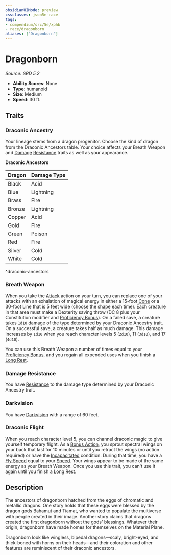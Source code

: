 ```yaml
---
obsidianUIMode: preview
cssclasses: json5e-race
tags:
- compendium/src/5e/xphb
- race/dragonborn
aliases: ["Dragonborn"]
---
```

# Dragonborn
*Source: SRD 5.2*  

- **Ability Scores**: None
- **Type**: humanoid
- **Size**: Medium
- **Speed**: 30 ft.

## Traits

### Draconic Ancestry

Your lineage stems from a dragon progenitor. Choose the kind of dragon from the Draconic Ancestors table. Your choice affects your Breath Weapon and [Damage](rules/variant-rules/damage-xphb.md) [Resistance](rules/variant-rules/resistance-xphb.md) traits as well as your appearance.

**Draconic Ancestors**

| Dragon | Damage Type |
|--------|-------------|
| Black | Acid |
| Blue | Lightning |
| Brass | Fire |
| Bronze | Lightning |
| Copper | Acid |
| Gold | Fire |
| Green | Poison |
| Red | Fire |
| Silver | Cold |
| White | Cold |
^draconic-ancestors

### Breath Weapon

When you take the [Attack](rules/actions.md#Attack) action on your turn, you can replace one of your attacks with an exhalation of magical energy in either a 15-foot [Cone](rules/variant-rules/cone-area-of-effect-xphb.md) or a 30-foot <span title="Player's Handbook (2024)">Line</span> that is 5 feet wide (choose the shape each time). Each creature in that area must make a Dexterity saving throw (DC 8 plus your Constitution modifier and [Proficiency Bonus](rules/variant-rules/proficiency-xphb.md)). On a failed save, a creature takes `1d10` damage of the type determined by your Draconic Ancestry trait. On a successful save, a creature takes half as much damage. This damage increases by `1d10` when you reach character levels 5 (`2d10`), 11 (`3d10`), and 17 (`4d10`).

You can use this Breath Weapon a number of times equal to your [Proficiency Bonus](rules/variant-rules/proficiency-xphb.md), and you regain all expended uses when you finish a [Long Rest](rules/variant-rules/long-rest-xphb.md).

### Damage Resistance

You have [Resistance](rules/variant-rules/resistance-xphb.md) to the damage type determined by your Draconic Ancestry trait.

### Darkvision

You have [Darkvision](rules/senses.md#Darkvision) with a range of 60 feet.

### Draconic Flight

When you reach character level 5, you can channel draconic magic to give yourself temporary flight. As a [Bonus Action](rules/variant-rules/bonus-action-xphb.md), you sprout spectral wings on your back that last for 10 minutes or until you retract the wings (no action required) or have the [Incapacitated](rules/conditions.md#Incapacitated) condition. During that time, you have a [Fly Speed](rules/variant-rules/fly-speed-xphb.md) equal to your [Speed](rules/variant-rules/speed-xphb.md). Your wings appear to be made of the same energy as your Breath Weapon. Once you use this trait, you can't use it again until you finish a [Long Rest](rules/variant-rules/long-rest-xphb.md).

## Description

The ancestors of dragonborn hatched from the eggs of chromatic and metallic dragons. One story holds that these eggs were blessed by the dragon gods Bahamut and Tiamat, who wanted to populate the multiverse with people created in their image. Another story claims that dragons created the first dragonborn without the gods' blessings. Whatever their origin, dragonborn have made homes for themselves on the Material Plane.

Dragonborn look like wingless, bipedal dragons—scaly, bright-eyed, and thick-boned with horns on their heads—and their coloration and other features are reminiscent of their draconic ancestors.